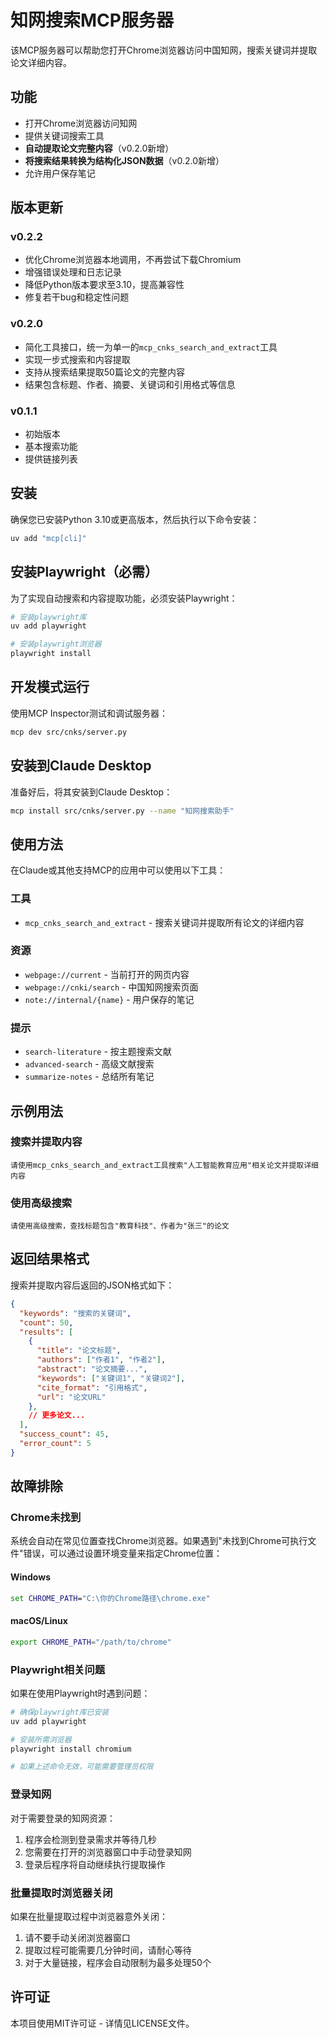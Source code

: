 # 知网搜索MCP服务器

该MCP服务器可以帮助您打开Chrome浏览器访问中国知网，搜索关键词并提取论文详细内容。

## 功能

- 打开Chrome浏览器访问知网
- 提供关键词搜索工具
- **自动提取论文完整内容**（v0.2.0新增）
- **将搜索结果转换为结构化JSON数据**（v0.2.0新增）
- 允许用户保存笔记

## 版本更新

### v0.2.2
- 优化Chrome浏览器本地调用，不再尝试下载Chromium
- 增强错误处理和日志记录
- 降低Python版本要求至3.10，提高兼容性
- 修复若干bug和稳定性问题

### v0.2.0
- 简化工具接口，统一为单一的`mcp_cnks_search_and_extract`工具
- 实现一步式搜索和内容提取
- 支持从搜索结果提取50篇论文的完整内容
- 结果包含标题、作者、摘要、关键词和引用格式等信息

### v0.1.1
- 初始版本
- 基本搜索功能
- 提供链接列表

## 安装

确保您已安装Python 3.10或更高版本，然后执行以下命令安装：

```bash
uv add "mcp[cli]"
```

## 安装Playwright（必需）

为了实现自动搜索和内容提取功能，必须安装Playwright：

```bash
# 安装playwright库
uv add playwright

# 安装playwright浏览器
playwright install
```

## 开发模式运行

使用MCP Inspector测试和调试服务器：

```bash
mcp dev src/cnks/server.py
```

## 安装到Claude Desktop

准备好后，将其安装到Claude Desktop：

```bash
mcp install src/cnks/server.py --name "知网搜索助手"
```

## 使用方法

在Claude或其他支持MCP的应用中可以使用以下工具：

### 工具

- `mcp_cnks_search_and_extract` - 搜索关键词并提取所有论文的详细内容

### 资源

- `webpage://current` - 当前打开的网页内容
- `webpage://cnki/search` - 中国知网搜索页面
- `note://internal/{name}` - 用户保存的笔记

### 提示

- `search-literature` - 按主题搜索文献
- `advanced-search` - 高级文献搜索
- `summarize-notes` - 总结所有笔记

## 示例用法

### 搜索并提取内容

```
请使用mcp_cnks_search_and_extract工具搜索"人工智能教育应用"相关论文并提取详细内容
```

### 使用高级搜索

```
请使用高级搜索，查找标题包含"教育科技"、作者为"张三"的论文
```

## 返回结果格式

搜索并提取内容后返回的JSON格式如下：

```json
{
  "keywords": "搜索的关键词",
  "count": 50,
  "results": [
    {
      "title": "论文标题",
      "authors": ["作者1", "作者2"],
      "abstract": "论文摘要...",
      "keywords": ["关键词1", "关键词2"],
      "cite_format": "引用格式",
      "url": "论文URL"
    },
    // 更多论文...
  ],
  "success_count": 45,
  "error_count": 5
}
```

## 故障排除

### Chrome未找到

系统会自动在常见位置查找Chrome浏览器。如果遇到"未找到Chrome可执行文件"错误，可以通过设置环境变量来指定Chrome位置：

#### Windows

```cmd
set CHROME_PATH="C:\你的Chrome路径\chrome.exe"
```

#### macOS/Linux

```bash
export CHROME_PATH="/path/to/chrome"
```

### Playwright相关问题

如果在使用Playwright时遇到问题：

```bash
# 确保playwright库已安装
uv add playwright

# 安装所需浏览器
playwright install chromium

# 如果上述命令无效，可能需要管理员权限
```

### 登录知网

对于需要登录的知网资源：

1. 程序会检测到登录需求并等待几秒
2. 您需要在打开的浏览器窗口中手动登录知网
3. 登录后程序将自动继续执行提取操作

### 批量提取时浏览器关闭

如果在批量提取过程中浏览器意外关闭：

1. 请不要手动关闭浏览器窗口
2. 提取过程可能需要几分钟时间，请耐心等待
3. 对于大量链接，程序会自动限制为最多处理50个

## 许可证

本项目使用MIT许可证 - 详情见LICENSE文件。
